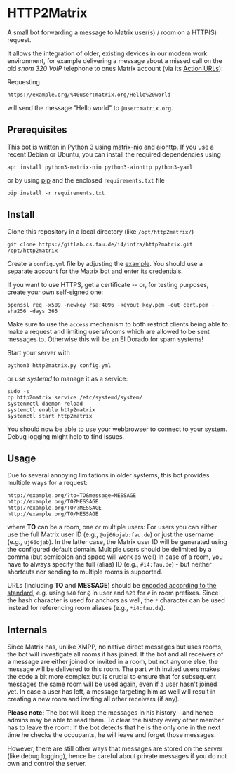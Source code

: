 HTTP2Matrix
===========

A small bot forwarding a message to Matrix user(s) / room on a HTTP(S) request.

It allows the integration of older, existing devices in our modern work environment, for example delivering a message about a missed call on the old *snom 320 VoIP* telephone to ones Matrix account (via its [Action URLs](https://service.snom.com/display/wiki/Action+URLs)):

Requesting

	https://example.org/%40user:matrix.org/Hello%20world

will send the message "Hello world" to `@user:matrix.org`.


Prerequisites
-------------

This bot is written in Python 3 using [matrix-nio](https://matrix-nio.readthedocs.io/) and [aiohttp](https://docs.aiohttp.org/).
If you use a recent Debian or Ubuntu, you can install the required dependencies using

	apt install python3-matrix-nio python3-aiohttp python3-yaml

or by using [pip](https://pip.pypa.io/) and the enclosed `requirements.txt` file

	pip install -r requirements.txt


Install
-------

Clone this repository in a local directory (like `/opt/http2matrix/`)

	git clone https://gitlab.cs.fau.de/i4/infra/http2matrix.git /opt/http2matrix

Create a `config.yml` file by adjusting the [example](config-example.yml).
You should use a separate account for the Matrix bot and enter its credentials.

If you want to use HTTPS, get a certificate -- or, for testing purposes, create your own self-signed one:

	openssl req -x509 -newkey rsa:4096 -keyout key.pem -out cert.pem -sha256 -days 365

Make sure to use the `access` mechanism to both restrict clients being able to make a request and limiting users/rooms which are allowed to be sent messages to.
Otherwise this will be an El Dorado for spam systems!

Start your server with

	python3 http2matrix.py config.yml

or use *systemd* to manage it as a service:

	sudo -s
	cp http2matrix.service /etc/systemd/system/
	systenmctl daemon-reload
	systemctl enable http2matrix
	systemctl start http2matrix

You should now be able to use your webbrowser to connect to your system.
Debug logging might help to find issues.


Usage
-----

Due to several annoying limitations in older systems, this bot provides multiple ways for a request:

	http://example.org/?to=TO&message=MESSAGE
	http://example.org/TO?MESSAGE
	http://example.org/TO/?MESSAGE
	http://example.org/TO/MESSAGE

where **TO** can be a room, one or multiple users:
For users you can either use the full Matrix user ID (e.g., `@uj66ojab:fau.de`) or just the username (e.g., `uj66ojab`).
In the latter case, the Matrix user ID will be generated using the configured default domain.
Multiple users should be delimited by a comma (but semicolon and space will work as well)
In case of a room, you have to always specify the full (alias) ID (e.g., `#i4:fau.de`) - but neither shortcuts nor sending to multiple rooms is supported.

URLs (including **TO** and **MESSAGE**) should be [encoded according to the standard](https://en.wikipedia.org/wiki/URL_encoding), e.g. using `%40` for `@` in user and `%23` for `#`  in room prefixes.
Since the hash character is used for anchors as well, the `*` character can be used instead for referencing room aliases (e.g., `*i4:fau.de`).


Internals
---------

Since Matrix has, unlike XMPP, no native direct messages but uses rooms, the bot will investigate all rooms it has joined.
If the bot and all receivers of a message are either joined or invited in a room, but not anyone else, the message will be delivered to this room.
The part with invited users makes the code a bit more complex but is crucial to ensure that for subsequent messages the same room will be used again, even if a user hasn't joined yet.
In case a user has left, a message targeting him as well will result in creating a new room and inviting all other receivers (if any).

**Please note:** The bot will keep the messages in his history – and hence admins may be able to read them.
To clear the history every other member has to leave the room:
If the bot detects that he is the only one in the next time he checks the occupants, he will leave and forget those messages.

However, there are still other ways that messages are stored on the server (like debug logging), hence be careful about private messages if you do not own and control the server.
